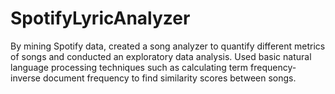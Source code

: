 # SpotifyLyricAnalyzer
By mining Spotify data, created a song analyzer to quantify different metrics of songs and conducted an exploratory data analysis. Used basic natural language processing techniques such as calculating term frequency-inverse document frequency to find similarity scores between songs.
